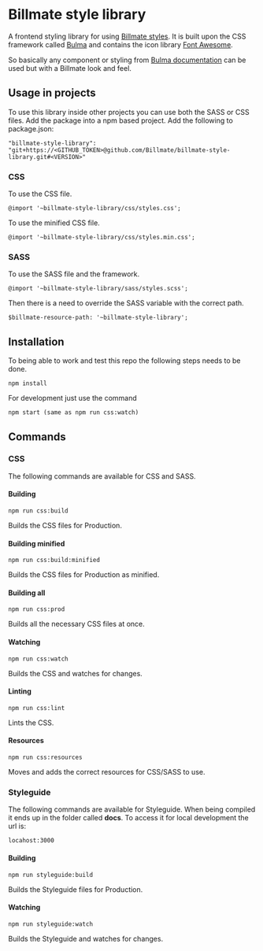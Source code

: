 # Billmate style library

A frontend styling library for using [Billmate styles](https://www.figma.com/file/mJStDGNw8r1NZWD3fAAeuS/Billmate-Design-Library?node-id=0%3A1). It is built upon the CSS framework
called [Bulma](https://bulma.io/) and contains the icon library [Font Awesome](https://fontawesome.com/).

So basically any component or styling from [Bulma documentation](https://bulma.io/documentation/) can be used 
but with a Billmate look and feel. 

## Usage in projects

To use this library inside other projects you can use both the SASS or CSS files. Add the package into a npm based project.
Add the following to package.json:

    "billmate-style-library": "git+https://<GITHUB_TOKEN>@github.com/Billmate/billmate-style-library.git#<VERSION>"

### CSS

To use the CSS file.

    @import '~billmate-style-library/css/styles.css';

To use the minified CSS file.

    @import '~billmate-style-library/css/styles.min.css';

### SASS

To use the SASS file and the framework.

    @import '~billmate-style-library/sass/styles.scss';

Then there is a need to override the SASS variable with the correct path.

    $billmate-resource-path: '~billmate-style-library';

## Installation

To being able to work and test this repo the following steps needs to be done.

    npm install

For development just use the command

    npm start (same as npm run css:watch)

## Commands

### CSS

The following commands are available for CSS and SASS.

#### Building

    npm run css:build

Builds the CSS files for Production.

#### Building minified

    npm run css:build:minified

Builds the CSS files for Production as minified.

#### Building all

    npm run css:prod

Builds all the necessary CSS files at once.

#### Watching

    npm run css:watch

Builds the CSS and watches for changes.

#### Linting

    npm run css:lint

Lints the CSS.

#### Resources

    npm run css:resources

Moves and adds the correct resources for CSS/SASS to use.

### Styleguide

The following commands are available for Styleguide. When being compiled it ends up in the
folder called **docs**. To access it for local development the url is:

    locahost:3000

#### Building

    npm run styleguide:build

Builds the Styleguide files for Production.

#### Watching

    npm run styleguide:watch

Builds the Styleguide and watches for changes.
